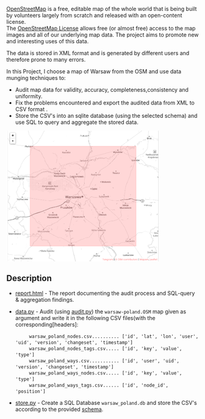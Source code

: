 


[OpenStreetMap](https://www.openstreetmap.org) is a free, editable map of the whole world that is being built by volunteers largely from scratch and released with an open-content license.  
The [OpenStreetMap License](https://www.openstreetmap.org/copyright) allows free (or almost free) access to the map images and all of our underlying map data. The project aims to promote new and interesting uses of this data.

The data is stored in XML format and is generated by different users and therefore prone to many errors.

In this Project, I choose a map of Warsaw from the OSM and use data munging techniques to:

* Audit map data for validity, accuracy, completeness,consistency and uniformity.
* Fix the problems encountered and export the audited data from XML to CSV format .
* Store the CSV's into an sqlite database (using the selected schema) and use SQL to query and aggregate the stored data.

<img src="Metro-Extracts_Warsaw.png" alt="Metro-Extracts_Warsaw" style="width: 400px;"/>

## Description

* [report.html](report.html) - The report documenting the audit process and SQL-query & aggregation findings.

* [data.py](data.py) - Audit (using [audit.py](audit.py)) the `warsaw-poland.OSM` map  given as argument and write it in the following CSV files(with the corresponding[headers]:


		   warsaw_poland_nodes.csv.......... ['id', 'lat', 'lon', 'user', 'uid', 'version', 'changeset', 'timestamp']
		   warsaw_poland_nodes_tags.csv..... ['id', 'key', 'value', 'type']
		   warsaw_poland_ways.csv........... ['id', 'user', 'uid', 'version', 'changeset', 'timestamp']
		   warsaw_poland_ways_nodes.csv..... ['id', 'key', 'value', 'type']
		   warsaw_poland_ways_tags.csv...... ['id', 'node_id', 'position']


 * [store.py](store.py) - Create a SQL Database `warsaw_poland.db` and store the CSV's according to the provided [schema](schema.py).


